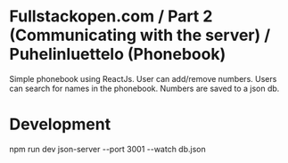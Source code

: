 # Fullstackopen.com / Part 2 (Communicating with the server) / Puhelinluettelo (Phonebook)
Simple phonebook using ReactJs. User can add/remove numbers. Users can search for names in the phonebook.
Numbers are saved to a json db. 

# Development
npm run dev
json-server --port 3001 --watch db.json
